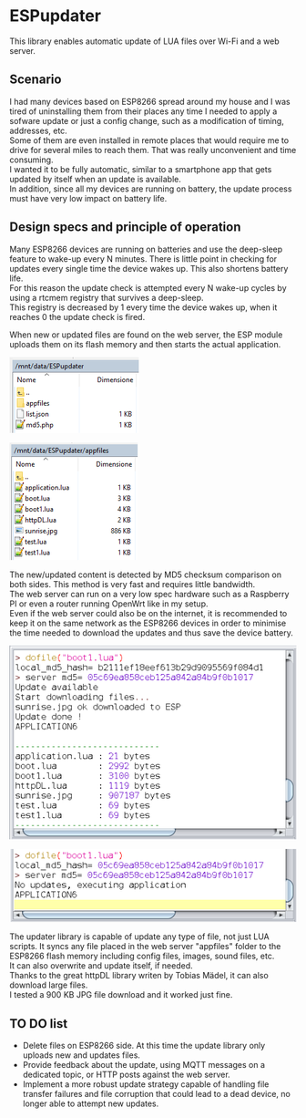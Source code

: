 # ESPupdater

This library enables automatic update of LUA files over Wi-Fi and a web server.

## Scenario

I had many devices based on ESP8266 spread around my house and I was tired of uninstalling them from their places any time I needed to apply a sofware update or just a config change, such as a modification of timing, addresses, etc.  
Some of them are even installed in remote places that would require me to drive for several miles to reach them. That was really unconvenient and time consuming.  
I wanted it to be fully automatic, similar to a smartphone app that gets updated by itself when an update is available.  
In addition, since all my devices are running on battery, the update process must have very low impact on battery life.

## Design specs and principle of operation

Many ESP8266 devices are running on batteries and use the deep-sleep feature to wake-up every N minutes. There is little point in checking for 
updates every single time the device wakes up. This also shortens battery life.  
For this reason the update check is attempted every N wake-up cycles by using a rtcmem registry that survives a deep-sleep.  
This registry is decreased by 1 every time the device wakes up, when it reaches 0 the update check is fired.  
  
When new or updated files are found on the web server, the ESP module uploads them on its flash memory and then starts the actual application.

![Web server path](https://raw.githubusercontent.com/glcos/ESPupdater/master/images/webserver1.png)

![Web server path](https://raw.githubusercontent.com/glcos/ESPupdater/master/images/webserver2.png)

The new/updated content is detected by MD5 checksum comparison on both sides. This method is very fast and requires little bandwidth.  
The web server can run on a very low spec hardware such as a Raspberry PI or even a router running OpenWrt like in my setup.  
Even if the web server could also be on the internet, it is recommended to keep it on the same network as the ESP8266 devices in order to minimise
the time needed to download the updates and thus save the device battery.

![Large file upload](https://raw.githubusercontent.com/glcos/ESPupdater/master/images/largeupload1.png)

![Large file upload](https://raw.githubusercontent.com/glcos/ESPupdater/master/images/largeupload2.png)

The updater library is capable of update any type of file, not just LUA scripts. It syncs any file placed in the web server "appfiles" folder
to the ESP8266 flash memory including config files, images, sound files, etc.  
It can also overwrite and update itself, if needed.  
Thanks to the great httpDL library writen by Tobias Mädel, it can also download large files.  
I tested a 900 KB JPG file download and it worked just fine.


## TO DO list

* Delete files on ESP8266 side. At this time the update library only uploads new and updates files.
* Provide feedback about the update, using MQTT messages on a dedicated topic, or HTTP posts against the web server.
* Implement a more robust update strategy capable of handling file transfer failures and file corruption that could lead to a dead device, no longer able to attempt new updates.


